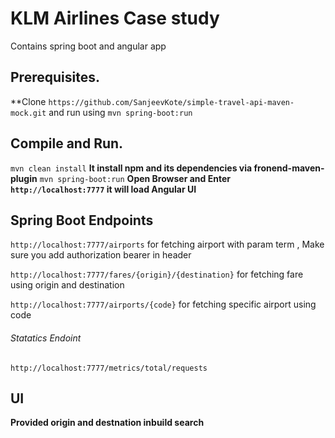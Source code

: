 # KLM Airlines Case study 
Contains spring boot and angular app

## Prerequisites.

**Clone `https://github.com/SanjeevKote/simple-travel-api-maven-mock.git` and run using `mvn spring-boot:run` 

## Compile and Run.
`mvn clean install` **It install npm and its dependencies via fronend-maven-plugin**
`mvn spring-boot:run` **Open Browser and Enter `http://localhost:7777` it will load Angular UI**


## Spring Boot Endpoints 

`http://localhost:7777/airports`    for fetching airport with param term , Make sure you add authorization bearer in header

`http://localhost:7777/fares/{origin}/{destination}`    for fetching fare using origin and destination

`http://localhost:7777/airports/{code}`    for fetching specific airport using code

###### Statatics Endoint
`http://localhost:7777/metrics/total/requests`

## UI
**Provided origin and destnation inbuild search**




